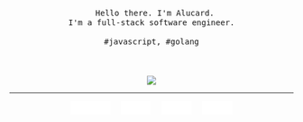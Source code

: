 <style>
  a {
    text-decoration: none !important; 
  }
  hr {
    height: 1px !important;
  }
</style>
<p align="center">
  <br>
  <br>
  <br>
  <span>&nbsp;&nbsp;</span>
  <samp>Hello there. I'm <a href="https://blog.aluc.me">Alucard</a>.<br> I'm a full-stack software engineer.<br><br>#javascript, #golang</samp>
  <br>
  <br>
  <br>
  <br>
  <img align="center" src="https://github-readme-stats-topaz-phi.vercel.app/api?username=alucPro&show_icons=true&hide_border=true&count_private=true">
  <hr style="height: 1px !important"/>
  <p align="center">
  <a href="https://dg.aluc.me/" style="text-decoration: none;">
    <img
    alt="blog"
    height="24px"
    src="./icon/badge-blog.svg"
  />
  </a>
  <span>&nbsp;</span>
  <span>&nbsp;</span>
  <a href="https://www.instagram.com/aluc_pro/" style="text-decoration: none;">
    <img
    alt="instagram"
    height="24px"
    src="./icon/badge-instagram.svg"
  />
  </a>
  <span>&nbsp;</span>
  <span>&nbsp;</span>
  <a href="https://www.threads.net/@aluc_pro" style="text-decoration: none;">
    <img
    alt="threads"
    height="24px"
    src="./icon/badge-threads.svg"
  />
  </a>
  <span>&nbsp;</span>
  <span>&nbsp;</span>
  <a href="https://x.com/AlucPro" style="text-decoration: none;">
    <img
    alt="x"
    height="24px"
    src="./icon/badge-twitter.svg"
  />
  </p>
</p>
